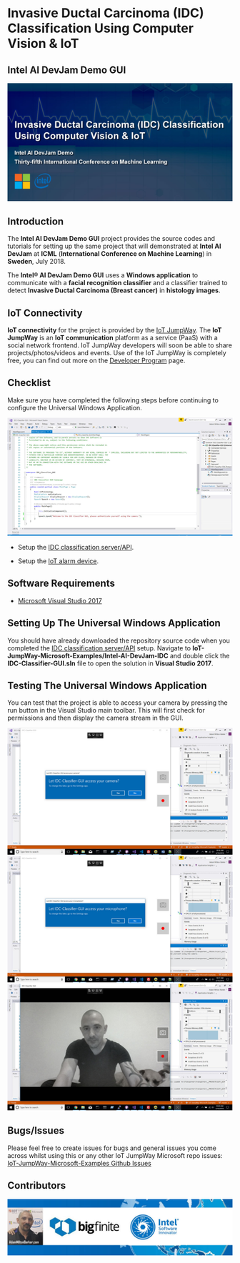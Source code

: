 # Invasive Ductal Carcinoma (IDC) Classification Using Computer Vision & IoT
## Intel AI DevJam Demo GUI

![Intel AI DevJam Demo GUI](../IDC-Classifier/images/IDC-Classification.jpg)

## Introduction

The **Intel AI DevJam Demo GUI** project provides the source codes and tutorials for setting up the same project that will demonstrated at **Intel AI DevJam** at **ICML** (**International Conference on Machine Learning**) in **Sweden**, July 2018.

The **Intel® AI DevJam Demo GUI** uses a **Windows application** to communicate with a **facial recognition classifier** and a classifier trained to detect **Invasive Ductal Carcinoma (Breast cancer)** in **histology images**.

## IoT Connectivity

**IoT connectivity** for the project is provided by the [IoT JumpWay](https://www.iotjumpway.tech "IoT JumpWay"). The **IoT JumpWay** is an **IoT communication** platform as a service (PaaS) with a social network frontend. IoT JumpWay developers will soon be able to share projects/photos/videos and events. Use of the IoT JumpWay is completely free, you can find out more on the [Developer Program](https://iot.techbubbletechnologies.com/developers/ "Developer Program") page.

## Checklist

Make sure you have completed the following steps before continuing to configure the Universal Windows Application. 

![IDC Classifier Universal Windows Application](images/VS2017-Universal-Windows-App.jpg)

- Setup the [IDC classification server/API](https://github.com/iotJumpway/IoT-JumpWay-Microsoft-Examples/tree/master/Intel-AI-DevJam-IDC/IDC-Classifier "IDC classification server/API").

- Setup the [IoT alarm device](https://github.com/iotJumpway/IoT-JumpWay-Microsoft-Examples/tree/master/Intel-AI-DevJam-IDC/Dev-Kit-IoT-Alarm "IoT alarm device").

## Software Requirements

- [Microsoft Visual Studio 2017](https://www.visualstudio.com/downloads/ "Microsoft Visual Studio 2017")

## Setting Up The Universal Windows Application

You should have already downloaded the repository source code when you completed the [IDC classification server/API](https://github.com/iotJumpway/IoT-JumpWay-Microsoft-Examples/tree/master/Intel-AI-DevJam-IDC/IDC-Classifier "IDC classification server/API") setup. Navigate to **IoT-JumpWay-Microsoft-Examples/Intel-AI-DevJam-IDC** and double click the **IDC-Classifier-GUI.sln** file to open the solution in **Visual Studio 2017**.

## Testing The Universal Windows Application

You can test that the project is able to access your camera by pressing the run button in the Visual Studio main toolbar. This will first check for permissions and then display the camera stream in the GUI.

![Testing The Universal Windows Application](images/permissions.jpg)
![Testing The Universal Windows Application](images/permissions-microphone.jpg)
![Testing The Universal Windows Application](images/camera-screen.jpg)

## Bugs/Issues

Please feel free to create issues for bugs and general issues you come across whilst using this or any other IoT JumpWay Microsoft repo issues: [IoT-JumpWay-Microsoft-Examples Github Issues](https://github.com/iotJumpway/IoT-JumpWay-Microsoft-Examples/issues "IoT-JumpWay-Microsoft-Examples Github Issues")

## Contributors

[![Adam Milton-Barker, Intel® Software Innovator](../../images/Intel-Software-Innovator.jpg)](https://github.com/AdamMiltonBarker)

